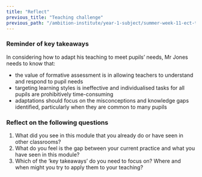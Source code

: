 ```yaml
---
title: "Reflect"
previous_title: "Teaching challenge"
previous_path: "/ambition-institute/year-1-subject/summer-week-11-ect-teaching-challenge"
---
```


### Reminder of key takeaways

In considering how to adapt his teaching to meet pupils’ needs, Mr Jones needs to
know that:

- the value of formative assessment is in allowing teachers to understand and respond to pupil needs
- targeting learning styles is ineffective and individualised tasks for all pupils are prohibitively time-consuming
- adaptations should focus on the misconceptions and knowledge gaps identified, particularly when they are common to many pupils

### Reflect on the following questions

1. What did you see in this module that you already do or have seen in other classrooms?
2. What do you feel is the gap between your current practice and what you have seen in this module?
3. Which of the ‘key takeaways’ do you need to focus on? Where and when might you try to apply them to your teaching?
